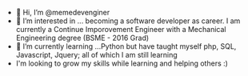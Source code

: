 - 👋 Hi, I’m @memedevenginer
- 👀 I’m interested in ... becoming a software developer as career. I am currently a Continue Imporovement Engineer with a Mechanical Engineering degree (BSME - 2016 Grad) 
- 🌱 I’m currently learning ...Python but have taught myself php, SQL, Javascript, Jquery; all of which I am still learning
- I'm looking to grow my skills while learning and helping others :) 

<!---
memedevenginer/memedevenginer is a ✨ special ✨ repository because its `README.md` (this file) appears on your GitHub profile.
You can click the Preview link to take a look at your changes.
--->

